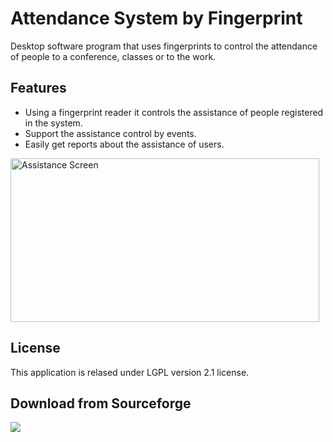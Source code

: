Attendance System by Fingerprint
=================================

Desktop software program that uses fingerprints to control the attendance of people to a conference, classes or to the work.

Features
--------
- Using a fingerprint reader it controls the assistance of people registered in the system.
- Support the assistance control by events.
- Easily get reports about the assistance of users.

<p><img alt="Assistance Screen" width="494" height="262" src="https://a.fsdn.com/con/app/proj/attendencesys/screenshots/assistance-screen.png" /></p>

License
-------
This application is relased under LGPL version 2.1 license.

Download from Sourceforge
--------------------------
<a href="https://sourceforge.net/projects/attendencesys/files/latest/download"><img src="http://openadaptxt.sourceforge.net/images/download_button.png"/></a>
